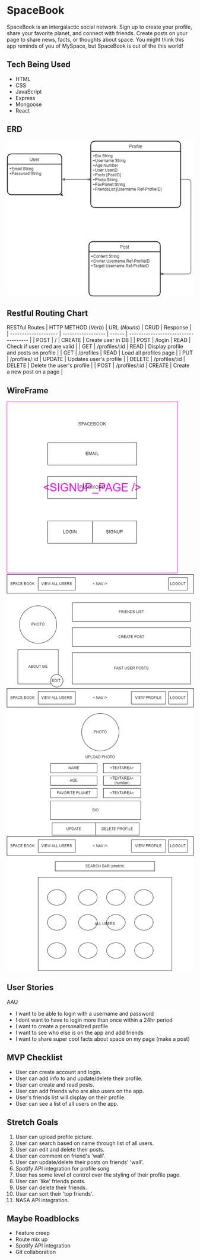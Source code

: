# SpaceBook

SpaceBook is an intergalactic social network. Sign up to create your profile, share your favorite planet, and connect with friends. Create posts on your page to share news, facts, or thoughts about space. You might think this app reminds of you of MySpace, but SpaceBook is out of the this world!

## Tech Being Used

- HTML
- CSS
- JavaScript
- Express
- Mongoose
- React

## ERD
![ERD](wireframes/PNGS/ERD.png)

## Restful Routing Chart

RESTful Routes
| HTTP METHOD (_Verb_) | URL (_Nouns_)      | CRUD   | Response                             |
| -------------------- | ------------------ | ------ | ------------------------------------ |
| POST                 | /                  | CREATE | Create user in DB                    |
| POST                 | /login             | READ   | Check if user cred are valid         |
| GET                  | /profiles/:id      | READ   | Display profile and posts on profile |
| GET                  | /profiles          | READ   | Load all profiles page               |
| PUT                  | /profiles/:id      | UPDATE | Updates user's profile               |
| DELETE               | /profiles/:id      | DELETE | Delete the user's profile            |
| POST                 | /profiles/:id      | CREATE | Create a new post on a page          |



## WireFrame
![Auth Page](wireframes/PNGS/$_signup_login.png)
![Profrile Page](wireframes/PNGS/profilepage.png)
![Edit Page](wireframes/PNGS/editPage.png)
![AllUser Page](wireframes/PNGS/allUsers.png)


## User Stories

AAU

- I want to be able to login with a username and password
- I dont want to have to login more than once within a 24hr period
- I want to create a personalized profile
- I want to see who else is on the app and add friends
- I want to share super cool facts about space on my page (make a post)

## MVP Checklist

- User can create account and login.
- User can add info to and update/delete their profile.
- User can create and read posts.
- User can add friends who are also users on the app.
- User's friends list will display on their profile.
- User can see a list of all users on the app.

## Stretch Goals

1. User can upload profile picture.
2. User can search based on name through list of all users.
3. User can edit and delete their posts.
4. User can comment on friend's 'wall'.
5. User can update/delete their posts on friends' 'wall'.
6. Spotify API integration for profile song
7. User has some level of control over the styling of their profile page.
8. User can 'like' friends posts.
9. User can delete their friends.
10. User can sort their 'top friends'.
11. NASA API integration.

## Maybe Roadblocks

- Feature creep
- Route mix up
- Spotify API integration
- Git collaboration
